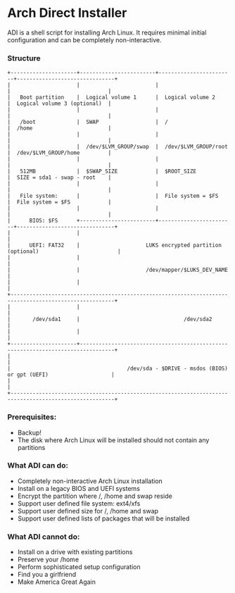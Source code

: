 # Arch Direct Installer

ADI is a shell script for installing Arch Linux. It requires minimal initial configuration and can be completely non-interactive.

### Structure

```
+---------------------+------------------------+------------------------+-------------------------------+
|                     |                        |                        |                               |
|   Boot partition    |  Logical volume 1      |  Logical volume 2      |  Logical volume 3 (optional)  |
|                     |                        |                        |                               |
|   /boot             |  SWAP                  |  /                     |  /home                        |
|                     |                        |                        |                               |
|                     |  /dev/$LVM_GROUP/swap  |  /dev/$LVM_GROUP/root  |  /dev/$LVM_GROUP/home         |
|                     |                        |                        |                               |
|   512MB             |  $SWAP_SIZE            |  $ROOT_SIZE            |  SIZE = sda1 - swap - root    |
|                     |                        |                        |                               |
|   File system:      |                        |  File system = $FS     |  File system = $FS            |
|                     |                        |                        |                               |
|      BIOS: $FS      +------------------------+------------------------+-------------------------------+
|                     |                                                                                 |
|      UEFI: FAT32    |                     LUKS encrypted partition (optional)                         |
|                     |                                                                                 |
|                     |                     /dev/mapper/$LUKS_DEV_NAME                                  |
|                     |                                                                                 |
+-------------------------------------------------------------------------------------------------------+
|                     |                                                                                 |
|       /dev/sda1     |                                 /dev/sda2                                       |
|                     |                                                                                 |
+---------------------+---------------------------------------------------------------------------------+
|                                                                                                       |
|                                     /dev/sda - $DRIVE - msdos (BIOS) or gpt (UEFI)                    |
|                                                                                                       |
+-------------------------------------------------------------------------------------------------------+

```

### Prerequisites:
 * Backup!
 * The disk where Arch Linux will be installed should not contain any partitions


### What ADI can do:
 * Completely non-interactive Arch Linux installation
 * Install on a legacy BIOS and UEFI systems
 * Encrypt the partition where /, /home and swap reside
 * Support user defined file system: ext4/xfs
 * Support user defined size for /, /home and swap
 * Support user defined lists of packages that will be installed


### What ADI cannot do:
 * Install on a drive with existing partitions
 * Preserve your /home
 * Perform sophisticated setup configuration
 * Find you a girlfriend
 * Make America Great Again
